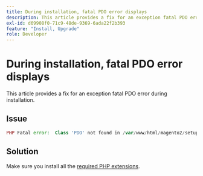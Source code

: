 ```yaml
---
title: During installation, fatal PDO error displays
description: This article provides a fix for an exception fatal PDO error during installation.
exl-id: d69908f0-71c9-48de-9369-6ada22f2b393
feature: "Install, Upgrade"
role: Developer
---
```

# During installation, fatal PDO error displays

This article provides a fix for an exception fatal PDO error during installation.

## Issue

```php
PHP Fatal error:  Class 'PDO' not found in /var/www/html/magento2/setup/module/Magento/Setup/src/Module/Setup/ConnectionFactory.php on line 44
```

## Solution

Make sure you install all the [required PHP extensions](https://devdocs.magento.com/guides/v2.4/install-gde/prereq/php-settings.html).
